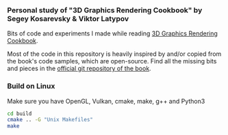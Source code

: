 ### Personal study of "3D Graphics Rendering Cookbook" by Segey Kosarevsky & Viktor Latypov

Bits of code and experiments I made while reading [3D Graphics Rendering Cookbook](https://www.packtpub.com/product/3d-graphics-rendering-cookbook/9781838986193).

Most of the code in this repository is heavily inspired by and/or copied from the book's code samples, which are open-source. Find all the missing bits and pieces in the [official git repository of the book](https://github.com/PacktPublishing/3D-Graphics-Rendering-Cookbook).

### Build on Linux

Make sure you have OpenGL, Vulkan, cmake, make, g++ and Python3

```bash
cd build
cmake .. -G "Unix Makefiles"
make
```